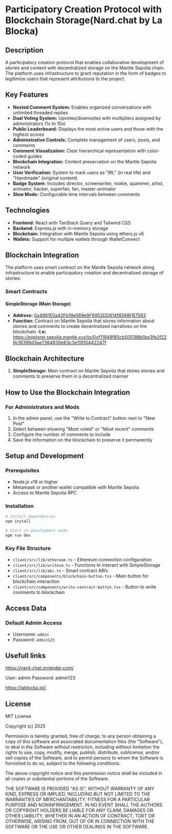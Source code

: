 # Participatory Creation Protocol with Blockchain Storage(Nard.chat by La Blocka)

## Description

A participatory creation protocol that enables collaborative development of stories and content with decentralized storage on the Mantle Sepolia chain. The platform uses infrastructure to grant reputation in the form of badges to legitimize users that represent attributions to the project.

## Key Features

- **Nested Comment System:** Enables organized conversations with unlimited threaded replies
- **Dual Voting System:** Upvotes/downvotes with multipliers assigned by administrators (1x to 10x)
- **Public Leaderboard:** Displays the most active users and those with the highest scores
- **Administrative Controls:** Complete management of users, posts, and comments
- **Comment Visualization:** Clear hierarchical representation with color-coded guides
- **Blockchain Integration:** Content preservation on the Mantle Sepolia network
- **User Verification:** System to mark users as "IRL" (in real life) and "Handmade" (original content)
- **Badge System:** Includes director, screenwriter, rookie, spammer, artist, animator, hacker, superfan, fan, master-animator
- **Slow Mode:** Configurable time intervals between comments

## Technologies

- **Frontend:** React with TanStack Query and Tailwind CSS
- **Backend:** Express.js with in-memory storage
- **Blockchain:** Integration with Mantle Sepolia using ethers.js v6
- **Wallets:** Support for multiple wallets through WalletConnect

## Blockchain Integration

The platform uses smart contract on the Mantle Sepolia network along infrastructure to enable participatory creation and decentralized storage of stories:

### Smart Contracts

#### SimpleStorage (Main Storage)
- **Address:** [0x4981E0a42Fb19e569e9F6952DD814f8598FB7593](https://explorer.sepolia.mantle.xyz/address/0x4981E0a42Fb19e569e9F6952DD814f8598FB7593)
- **Function:** Contract on Mantle Sepolia that stores information about stories and comments to create decentralized narratives on the blockchain
-**I.e:** https://explorer.sepolia.mantle.xyz/tx/0xf11948f85cb505188b1be3fe2f229c18398d3ae7364830e63c3e11910442247f

## Blockchain Architecture

1. **SimpleStorage:** Main contract on Mantle Sepolia that stores stories and comments to preserve them in a decentralized manner


## How to Use the Blockchain Integration

### For Administrators and Mods
1. In the admin panel, use the "Write to Contract" button next to "New Post"
2. Select between showing "Most voted" or "Most recent" comments
3. Configure the number of comments to include
4. Save the information on the blockchain to preserve it permanently

## Setup and Development

### Prerequisites
- Node.js v18 or higher
- Metamask or another wallet compatible with Mantle Sepolia
- Access to Mantle Sepolia RPC

### Installation

```bash
# Install dependencies
npm install

# Start in development mode
npm run dev
```

### Key File Structure

- `client/src/lib/ethereum.ts` - Ethereum connection configuration
- `client/src/lib/writesm.ts` - Functions to interact with SimpleStorage
- `client/src/lib/abi.ts` - Smart contract ABIs
- `client/src/components/blockchain-button.tsx` - Main button for blockchain interaction
- `client/src/components/write-contract-button.tsx` - Button to write comments to blockchain

## Access Data

### Default Admin Access
- Username: `admin`
- Password: `admin123`
  
## Usefull links
https://nard-chat.onrender.com/

User: admin
Password: admin123


https://lablocka.lol/


## License

MIT License

Copyright (c) 2025

Permission is hereby granted, free of charge, to any person obtaining a copy
of this software and associated documentation files (the "Software"), to deal
in the Software without restriction, including without limitation the rights
to use, copy, modify, merge, publish, distribute, sublicense, and/or sell
copies of the Software, and to permit persons to whom the Software is
furnished to do so, subject to the following conditions:

The above copyright notice and this permission notice shall be included in all
copies or substantial portions of the Software.

THE SOFTWARE IS PROVIDED "AS IS", WITHOUT WARRANTY OF ANY KIND, EXPRESS OR
IMPLIED, INCLUDING BUT NOT LIMITED TO THE WARRANTIES OF MERCHANTABILITY,
FITNESS FOR A PARTICULAR PURPOSE AND NONINFRINGEMENT. IN NO EVENT SHALL THE
AUTHORS OR COPYRIGHT HOLDERS BE LIABLE FOR ANY CLAIM, DAMAGES OR OTHER
LIABILITY, WHETHER IN AN ACTION OF CONTRACT, TORT OR OTHERWISE, ARISING FROM,
OUT OF OR IN CONNECTION WITH THE SOFTWARE OR THE USE OR OTHER DEALINGS IN THE
SOFTWARE.
